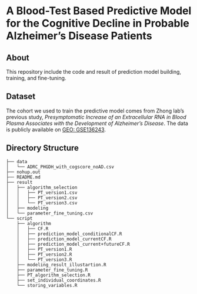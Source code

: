 # A Blood-Test Based Predictive Model for the Cognitive Decline in Probable Alzheimer’s Disease Patients

## About
This repository include the code and result of prediction model building, training, and fine-tuning.

## Dataset
The cohort we used to train the predictive model comes from Zhong lab’s previous study, *Presymptomatic Increase of an Extracellular RNA in Blood Plasma Associates with the Development of Alzheimer’s Disease*. The data is publicly available on [GEO: GSE136243](https://www.ncbi.nlm.nih.gov/geo/query/acc.cgi?acc=GSE136243).

## Directory Structure

    ├── data
    │   └── ADRC_PHGDH_with_cogscore_noAD.csv
    ├── nohup.out
    ├── README.md
    ├── result
    │   ├── algorithm_selection
    │   │   ├── PT_version1.csv
    │   │   ├── PT_version2.csv
    │   │   └── PT_version3.csv
    │   ├── modeling
    │   └── parameter_fine_tuning.csv
    └── script
        ├── algorithm
        │   ├── CF.R
        │   ├── prediction_model_conditionalCF.R
        │   ├── prediction_model_currentCF.R
        │   ├── prediction_model_current+futureCF.R
        │   ├── PT_version1.R
        │   ├── PT_version2.R
        │   └── PT_version3.R
        ├── modeling_result_illustartion.R
        ├── parameter_fine_tuning.R
        ├── PT_algorithm_selection.R
        ├── set_individual_coordinates.R
        └── storing_variables.R


